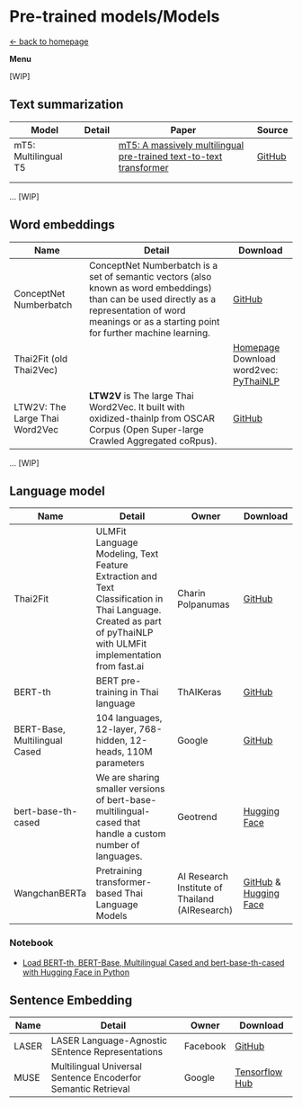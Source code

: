 # Pre-trained models/Models
[<- back to homepage](../)

**Menu**

[WIP]

## Text summarization

| Model                | Detail | Paper                                                        | Source                                                       |
| -------------------- | ------ | ------------------------------------------------------------ | ------------------------------------------------------------ |
| mT5: Multilingual T5 |        | [mT5: A massively multilingual pre-trained text-to-text transformer](https://arxiv.org/abs/2010.11934) | [GitHub](https://github.com/google-research/multilingual-t5) |
|                      |        |                                                              |                                                              |
|                      |        |                                                              |                                                              |

... [WIP]

## Word embeddings

| Name                           | Detail                                                       | Download                                                     |
| ------------------------------ | ------------------------------------------------------------ | ------------------------------------------------------------ |
| ConceptNet Numberbatch         | ConceptNet Numberbatch is a set of semantic vectors (also known as word embeddings) than can be used directly as a representation of word meanings or as a starting point for further machine learning. | [GitHub](https://github.com/commonsense/conceptnet-numberbatch) |
| Thai2Fit (old Thai2Vec)        |                                                              | [Homepage](https://github.com/cstorm125/thai2fit)<br />Download word2vec:  [PyThaiNLP](https://github.com/PyThaiNLP/pythainlp-corpus/releases/tag/thai2fit_wv-v0.1) |
| LTW2V: The Large Thai Word2Vec | **LTW2V** is The large Thai Word2Vec. It built with oxidized-thainlp from OSCAR Corpus (Open Super-large Crawled Aggregated coRpus). | [GitHub](https://github.com/PyThaiNLP/large-thaiword2vec)    |

... [WIP]

## Language model

| Name                          | Detail                                                       | Owner                                          | Download                                                     |
| ----------------------------- | ------------------------------------------------------------ | ---------------------------------------------- | ------------------------------------------------------------ |
| Thai2Fit                      | ULMFit Language Modeling, Text Feature Extraction and Text Classification in Thai Language. Created as part of pyThaiNLP with ULMFit implementation from fast.ai | Charin Polpanumas                              | [GitHub](https://github.com/cstorm125/thai2fit)              |
| BERT-th                       | BERT pre-training in Thai language                           | ThAIKeras                                      | [GitHub](https://github.com/ThAIKeras/bert)                  |
| BERT-Base, Multilingual Cased | 104 languages, 12-layer, 768-hidden, 12-heads, 110M parameters | Google                                         | [GitHub](https://github.com/google-research/bert)            |
| bert-base-th-cased            | We are sharing smaller versions of bert-base-multilingual-cased that handle a custom number of languages. | Geotrend                                       | [Hugging Face](https://huggingface.co/Geotrend/bert-base-th-cased) |
| WangchanBERTa                 | Pretraining transformer-based Thai Language Models           | AI Research Institute of Thailand (AIResearch) | [GitHub](https://github.com/vistec-AI/thai2transformers) & [Hugging Face](https://huggingface.co/airesearch) |

### Notebook

- [Load BERT-th, BERT-Base, Multilingual Cased and bert-base-th-cased with Hugging Face in Python](https://colab.research.google.com/drive/1BQ24QBflQujSsi7qjhGfmHn6H_thZvfb?usp=sharing)

## Sentence Embedding

| Name  | Detail                                                       | Owner    | Download                                                     |
| ----- | ------------------------------------------------------------ | -------- | ------------------------------------------------------------ |
| LASER | LASER Language-Agnostic SEntence Representations             | Facebook | [GitHub](https://github.com/facebookresearch/LASER)          |
| MUSE  | Multilingual Universal Sentence Encoderfor Semantic Retrieval | Google   | [Tensorflow Hub](https://tfhub.dev/google/universal-sentence-encoder-multilingual-large/3) |